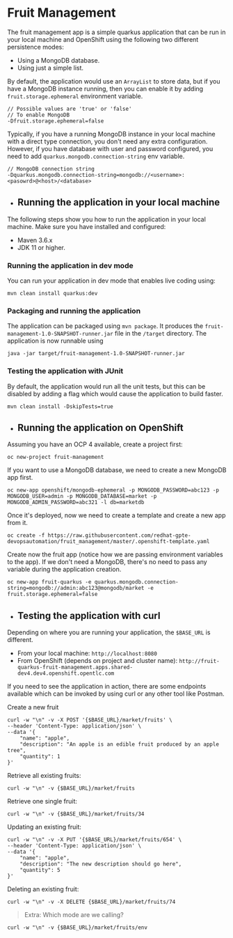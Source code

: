 # Fruit Management
The fruit management app is a simple quarkus application that can be run in your local machine and OpenShift 
using the following two different persistence modes:
- Using a MongoDB database.
- Using just a simple list.

By default, the application would use an `ArrayList` to store data, but if you have a MongoDB instance running, 
then you can enable it by adding `fruit.storage.ephemeral` environment variable.
```
// Possible values are 'true' or 'false'
// To enable MongoDB
-Dfruit.storage.ephemeral=false
```
Typically, if you have a running MongoDB instance in your local machine with a direct type connection, you don't need any extra configuration.
 However, if you have database with user and password configured, you need to add `quarkus.mongodb.connection-string` env variable.
```
// MongoDB connection string
-Dquarkus.mongodb.connection-string=mongodb://<username>:<pasowrd>@<host>/<database>
```

- ## Running the application in your local machine
The following steps show you how to run the application in your local machine. Make sure you have installed and configured:
- Maven 3.6.x 
- JDK 11 or higher.

### Running the application in dev mode
You can run your application in dev mode that enables live coding using:
```
mvn clean install quarkus:dev
```
### Packaging and running the application
The application can be packaged using `mvn package`.
It produces the `fruit-management-1.0-SNAPSHOT-runner.jar` file in the `/target` directory.
The application is now runnable using
``` 
java -jar target/fruit-management-1.0-SNAPSHOT-runner.jar
```
### Testing the application with JUnit
By default, the application would run all the unit tests, but this can be disabled by adding a flag which would cause the
application to build faster.
``` 
mvn clean install -DskipTests=true
```
- ## Running the application on OpenShift
Assuming you have an OCP 4 available, create a project first:
```
oc new-project fruit-management
```
If you want to use a MongoDB database, we need to create a new MongoDB app first.
```
oc new-app openshift/mongodb-ephemeral -p MONGODB_PASSWORD=abc123 -p MONGODB_USER=admin -p MONGODB_DATABASE=market -p MONGODB_ADMIN_PASSWORD=abc321 -l db=marketdb
```
Once it's deployed, now we need to create a template and create a new app from it.
```
oc create -f https://raw.githubusercontent.com/redhat-gpte-devopsautomation/fruit_management/master/.openshift-template.yaml
```
Create now the fruit app (notice how we are passing environment variables to the app).
If we don't need a MongoDB, there's no need to pass any variable during the application creation.
```
oc new-app fruit-quarkus -e quarkus.mongodb.connection-string=mongodb://admin:abc123@mongodb/market -e fruit.storage.ephemeral=false
```

- ## Testing the application with curl
Depending on where you are running your application, the `$BASE_URL` is different.
- From your local machine: `http://localhost:8080`
- From OpenShift (depends on project and cluster name): `http://fruit-quarkus-fruit-management.apps.shared-dev4.dev4.openshift.opentlc.com`

If you need to see the application in action, there are some endpoints available which can be invoked by using curl
or any other tool like Postman.

Create a new fruit
```
curl -w "\n" -v -X POST '{$BASE_URL}/market/fruits' \
--header 'Content-Type: application/json' \
--data '{
    "name": "apple",
    "description": "An apple is an edible fruit produced by an apple tree",
    "quantity": 1
}'
```
Retrieve all existing fruits:
```
curl -w "\n" -v {$BASE_URL}/market/fruits
```
Retrieve one single fruit:
```
curl -w "\n" -v {$BASE_URL}/market/fruits/34
```
Updating an existing fruit:
```
curl -w "\n" -v -X PUT '{$BASE_URL}/market/fruits/654' \
--header 'Content-Type: application/json' \
--data '{
    "name": "apple",
    "description": "The new description should go here",
    "quantity": 5
}'
```
Deleting an existing fruit:
```
curl -w "\n" -v -X DELETE {$BASE_URL}/market/fruits/74
```
> Extra: Which mode are we calling?
```
curl -w "\n" -v {$BASE_URL}/market/fruits/env
```
